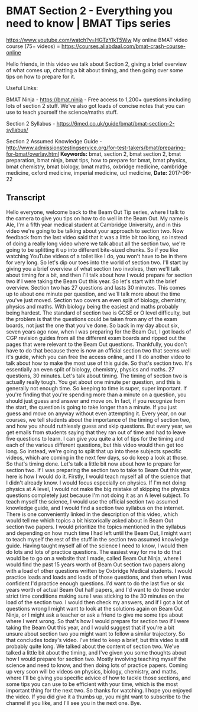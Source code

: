 # BMAT Section 2 - Everything you need to know | BMAT Tips series
https://www.youtube.com/watch?v=HGTzYlkT5Ww
My online BMAT video course (75+ videos) = https://courses.aliabdaal.com/bmat-crash-course-online

Hello friends, in this video we talk about Section 2, giving a brief overview of what comes up, chatting a bit about timing, and then going over some tips on how to prepare for it.

Useful Links:

BMAT Ninja  - https://bmat.ninja - Free access to 1,200+ questions including lots of section 2 stuff. We've also got loads of concise notes that you can use to teach yourself the science/maths stuff.

Section 2 Syllabus - https://6med.co.uk/guide/bmat/bmat-section-2-syllabus/

Section 2 Assumed Knowledge Guide - http://www.admissionstestingservice.org/for-test-takers/bmat/preparing-for-bmat/overlay.html
**Keywords:** bmat, section 2, bmat section 2, bmat preparation, bmat ninja, bmat tips, how to prepare for bmat, bmat physics, bmat chemistry, bmat biology, bmat maths, oxbridge medicine, cambridge medicine, oxford medicine, imperial medicine, ucl medicine, 
**Date:** 2017-06-22

## Transcript
 Hello everyone, welcome back to the Beam Out Tip series, where I talk to the camera to give you tips on how to do well in the Beam Out. My name is Ale, I'm a fifth year medical student at Cambridge University, and in this video we're going to be talking about your approach to section two. Now feedback from the last video said that it was a little bit too long, so instead of doing a really long video where we talk about all the section two, we're going to be splitting it up into different bite-sized chunks. So if you like watching YouTube videos of a toilet like I do, you won't have to be in there for very long. So let's dip our toes into the world of section two. I'll start by giving you a brief overview of what section two involves, then we'll talk about timing for a bit, and then I'll talk about how I would prepare for section two if I were taking the Beam Out this year. So let's start with the brief overview. Section two has 27 questions and lasts 30 minutes. This comes up to about one minute per question, and we'll talk more about the time you've just moved. Section two covers an even split of biology, chemistry, physics and maths. With biology being the easiest and maths probably being hardest. The standard of section two is GCSE or O level difficulty, but the problem is that the questions could be taken from any of the exam boards, not just the one that you've done. So back in my day about six, seven years ago now, when I was preparing for the Beam Out, I got loads of CGP revision guides from all the different exam boards and ripped out the pages that were relevant to the Beam Out questions. Thankfully, you don't have to do that because there is now an official section two that seems well it's guide, which you can free the access online, and I'll do another video to talk about how to make the most use of this guide. So that's section two. It's essentially an even split of biology, chemistry, physics and maths. 27 questions, 30 minutes. Let's talk about timing. The timing of section two is actually really tough. You get about one minute per question, and this is generally not enough time. So keeping to time is super, super important. If you're finding that you're spending more than a minute on a question, you should just guess and answer and move on. In fact, if you recognize from the start, the question is going to take longer than a minute. If you just guess and move on anyway without even attempting it. Every year, on our courses, we tell students about the importance of the timing of section two, and how you should ruthlessly guess and skip questions. But every year, we get emails from students saying that they ran out of time and had to leave five questions to learn. I can give you quite a lot of tips for the timing and each of the various different questions, but this video would then get too long. So instead, we're going to split that up into these subjects specific videos, which are coming in the next few days, so do keep a look at those. So that's timing done. Let's talk a little bit now about how to prepare for section two. If I was preparing the section two to take to Beam Out this year, here is how I would do it. Firstly, I would teach myself all of the science that I didn't already know. I would focus especially on physics. If I'm not doing physics at A level, I would not make the big mistake of skipping the physics questions completely just because I'm not doing it as an A level subject. To teach myself the science, I would use the official section two assumed knowledge guide, and I would find a section two syllabus on the internet. There is one conveniently linked in the description of this video, which would tell me which topics a bit historically asked about in Beam Out section two papers. I would prioritize the topics mentioned in the syllabus and depending on how much time I had left until the Beam Out, I might want to teach myself the rest of the stuff in the section two assumed knowledge guide. Having taught myself all of the science I need to know, I would then do lots and lots of practice questions. The easiest way for me to do that would be to go on a website that I made, called Beam Out Ninja, where I would find the past 15 years worth of Beam Out section two papers along with a load of other questions written by Oxbridge Medical students. I would practice loads and loads and loads of those questions, and then when I was confident I'd practice enough questions. I'd want to do the last five or six years worth of actual Beam Out half papers, and I'd want to do those under strict time conditions making sure I was sticking to the 30 minutes on the load of the section two. I would then check my answers, and if I got a lot of questions wrong I might want to look at the solutions again on Beam Out Ninja, or I might ask a teacher or ask a friend to give me some tips about where I went wrong. So that's how I would prepare for section two if I were taking the Beam Out this year, and I would suggest that if you're a bit unsure about section two you might want to follow a similar trajectory. So that concludes today's video. I've tried to keep a brief, but this video is still probably quite long. We talked about the content of section two. We've talked a little bit about the timing, and I've given you some thoughts about how I would prepare for section two. Mostly involving teaching myself the science and need to know, and then doing lots of practice papers. Coming up very soon will be videos on physics, biology, chemistry, and maths, where I'll be giving you specific advice of how to tackle those sections, and some tips you can use to be efficient with your time, which is the most important thing for the next two. So thanks for watching. I hope you enjoyed the video. If you did give it a thumbs up, you might want to subscribe to the channel if you like, and I'll see you in the next one. Bye.

